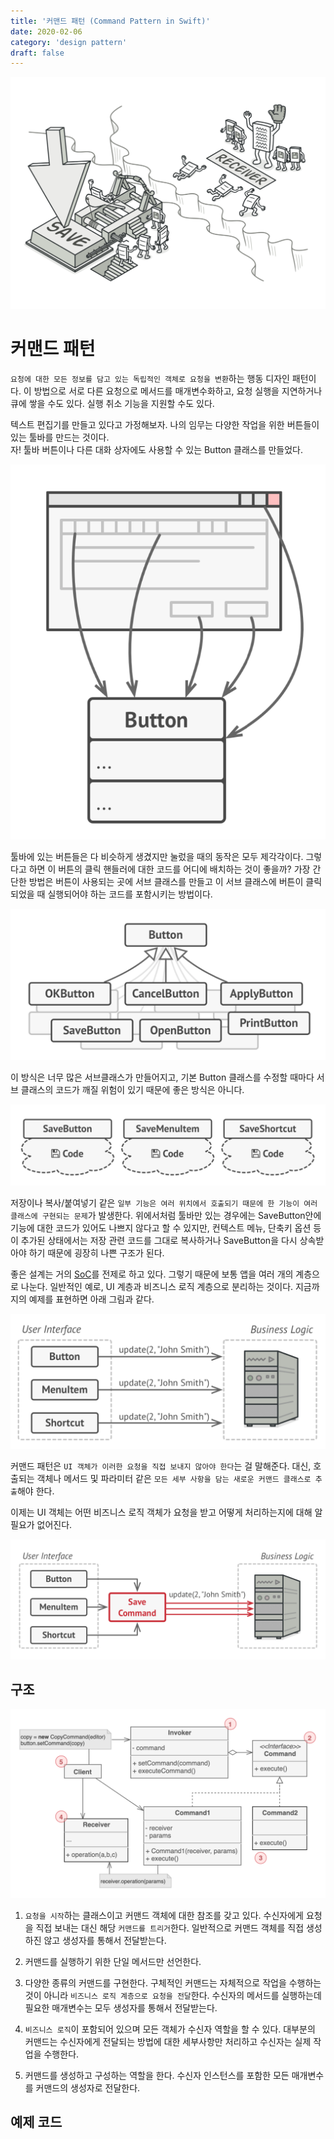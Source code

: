 ```yaml
---
title: '커맨드 패턴 (Command Pattern in Swift)'
date: 2020-02-06
category: 'design pattern'
draft: false
---
```


![](./images/command-pattern-1.png)

# 커맨드 패턴

`요청에 대한 모든 정보를 담고 있는 독립적인 객체로 요청을 변환`하는 행동 디자인 패턴이다. 이 방법으로 서로 다른 요청으로 메서드를 매개변수화하고, 요청 실행을 지연하거나 큐에 쌓을 수도 있다. 실행 취소 기능을 지원할 수도 있다.

텍스트 편집기를 만들고 있다고 가정해보자. 나의 임무는 다양한 작업을 위한 버튼들이 있는 툴바를 만드는 것이다.  
자! 툴바 버튼이나 다른 대화 상자에도 사용할 수 있는 Button 클래스를 만들었다.

![](./images/command-pattern-2.png)

툴바에 있는 버튼들은 다 비슷하게 생겼지만 눌렀을 때의 동작은 모두 제각각이다. 그렇다고 하면 이 버튼의 클릭 핸들러에 대한 코드를 어디에 배치하는 것이 좋을까? 가장 간단한 방법은 버튼이 사용되는 곳에 서브 클래스를 만들고 이 서브 클래스에 버튼이 클릭되었을 때 실행되어야 하는 코드를 포함시키는 방법이다. 

![](./images/command-pattern-3.png)

이 방식은 너무 많은 서브클래스가 만들어지고, 기본 Button 클래스를 수정할 때마다 서브 클래스의 코드가 깨질 위험이 있기 때문에 좋은 방식은 아니다.

![](./images/command-pattern-4.png)

저장이나 복사/붙여넣기 같은 `일부 기능은 여러 위치에서 호출되기 때문에 한 기능이 여러 클래스에 구현되는 문제`가 발생한다. 위에서처럼 툴바만 있는 경우에는 SaveButton안에 기능에 대한 코드가 있어도 나쁘지 않다고 할 수 있지만, 컨텍스트 메뉴, 단축키 옵션 등이 추가된 상태에서는 저장 관련 코드를 그대로 복사하거나 SaveButton을 다시 상속받아야 하기 때문에 굉장히 나쁜 구조가 된다.

좋은 설계는 거의 [SoC](https://ko.wikipedia.org/wiki/%EA%B4%80%EC%8B%AC%EC%82%AC_%EB%B6%84%EB%A6%AC)를 전제로 하고 있다. 그렇기 때문에 보통 앱을 여러 개의 계층으로 나눈다. 일반적인 예로, UI 계층과 비즈니스 로직 계층으로 분리하는 것이다. 지금까지의 예제를 표현하면 아래 그림과 같다.

![](./images/command-pattern-5.png)

커맨드 패턴은 `UI 객체가 이러한 요청을 직접 보내지 않아야 한다`는 걸 말해준다. 대신, 호출되는 객체나 메서드 및 파라미터 같은 `모든 세부 사항을 담는 새로운 커맨드 클래스로 추출`해야 한다.

이제는 UI 객체는 어떤 비즈니스 로직 객체가 요청을 받고 어떻게 처리하는지에 대해 알 필요가 없어진다.

![](./images/command-pattern-6.png)

## 구조

![](./images/command-pattern-7.png)

1. `요청을 시작`하는 클래스이고 커맨드 객체에 대한 참조를 갖고 있다. 수신자에게 요청을 직접 보내는 대신 해당 `커맨드를 트리거`한다. 일반적으로 커맨드 객체를 직접 생성하진 않고 생성자를 통해서 전달받는다.

2. 커맨드를 실행하기 위한 단일 메서드만 선언한다.

3. 다양한 종류의 커맨드를 구현한다. 구체적인 커맨드는 자체적으로 작업을 수행하는 것이 아니라 `비즈니스 로직 계층으로 요청을 전달`한다. 수신자의 메서드를 실행하는데 필요한 매개변수는 모두 생성자를 통해서 전달받는다.

4. `비즈니스 로직`이 포함되어 있으며 모든 객체가 수신자 역할을 할 수 있다. 대부분의 커맨드는 수신자에게 전달되는 방법에 대한 세부사항만 처리하고 수신자는 실제 작업을 수행한다.

5. 커맨드를 생성하고 구성하는 역할을 한다. 수신자 인스턴스를 포함한 모든 매개변수를 커맨드의 생성자로 전달한다.

## 예제 코드